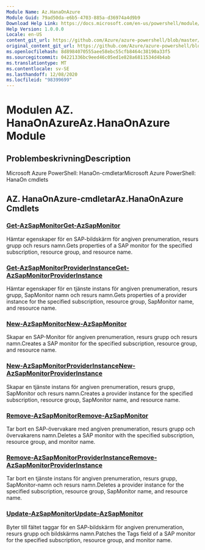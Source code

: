```yaml
---
Module Name: Az.HanaOnAzure
Module Guid: 79ad50da-e6b5-4703-885a-d36974a4d9b9
Download Help Link: https://docs.microsoft.com/en-us/powershell/module/az.hanaonazure
Help Version: 1.0.0.0
Locale: en-US
content_git_url: https://github.com/Azure/azure-powershell/blob/master/src/HanaOnAzure/help/Az.HanaOnAzure.md
original_content_git_url: https://github.com/Azure/azure-powershell/blob/master/src/HanaOnAzure/help/Az.HanaOnAzure.md
ms.openlocfilehash: 8d8984070555aee58ebc55cfb8464c38190a33f5
ms.sourcegitcommit: 04221336bc9eed46c05ed1e828a6811534d4b4ab
ms.translationtype: MT
ms.contentlocale: sv-SE
ms.lasthandoff: 12/08/2020
ms.locfileid: "98399699"
---
```

# <span data-ttu-id="546a7-101">Modulen AZ. HanaOnAzure</span><span class="sxs-lookup"><span data-stu-id="546a7-101">Az.HanaOnAzure Module</span></span>
## <span data-ttu-id="546a7-102">Problembeskrivning</span><span class="sxs-lookup"><span data-stu-id="546a7-102">Description</span></span>
<span data-ttu-id="546a7-103">Microsoft Azure PowerShell: HanaOn-cmdletar</span><span class="sxs-lookup"><span data-stu-id="546a7-103">Microsoft Azure PowerShell: HanaOn cmdlets</span></span>

## <span data-ttu-id="546a7-104">AZ. HanaOnAzure-cmdletar</span><span class="sxs-lookup"><span data-stu-id="546a7-104">Az.HanaOnAzure Cmdlets</span></span>
### [<span data-ttu-id="546a7-105">Get-AzSapMonitor</span><span class="sxs-lookup"><span data-stu-id="546a7-105">Get-AzSapMonitor</span></span>](Get-AzSapMonitor.md)
<span data-ttu-id="546a7-106">Hämtar egenskaper för en SAP-bildskärm för angiven prenumeration, resurs grupp och resurs namn.</span><span class="sxs-lookup"><span data-stu-id="546a7-106">Gets properties of a SAP monitor for the specified subscription, resource group, and resource name.</span></span>

### [<span data-ttu-id="546a7-107">Get-AzSapMonitorProviderInstance</span><span class="sxs-lookup"><span data-stu-id="546a7-107">Get-AzSapMonitorProviderInstance</span></span>](Get-AzSapMonitorProviderInstance.md)
<span data-ttu-id="546a7-108">Hämtar egenskaper för en tjänste instans för angiven prenumeration, resurs grupp, SapMonitor namn och resurs namn.</span><span class="sxs-lookup"><span data-stu-id="546a7-108">Gets properties of a provider instance for the specified subscription, resource group, SapMonitor name, and resource name.</span></span>

### [<span data-ttu-id="546a7-109">New-AzSapMonitor</span><span class="sxs-lookup"><span data-stu-id="546a7-109">New-AzSapMonitor</span></span>](New-AzSapMonitor.md)
<span data-ttu-id="546a7-110">Skapar en SAP-Monitor för angiven prenumeration, resurs grupp och resurs namn.</span><span class="sxs-lookup"><span data-stu-id="546a7-110">Creates a SAP monitor for the specified subscription, resource group, and resource name.</span></span>

### [<span data-ttu-id="546a7-111">New-AzSapMonitorProviderInstance</span><span class="sxs-lookup"><span data-stu-id="546a7-111">New-AzSapMonitorProviderInstance</span></span>](New-AzSapMonitorProviderInstance.md)
<span data-ttu-id="546a7-112">Skapar en tjänste instans för angiven prenumeration, resurs grupp, SapMonitor och resurs namn.</span><span class="sxs-lookup"><span data-stu-id="546a7-112">Creates a provider instance for the specified subscription, resource group, SapMonitor name, and resource name.</span></span>

### [<span data-ttu-id="546a7-113">Remove-AzSapMonitor</span><span class="sxs-lookup"><span data-stu-id="546a7-113">Remove-AzSapMonitor</span></span>](Remove-AzSapMonitor.md)
<span data-ttu-id="546a7-114">Tar bort en SAP-övervakare med angiven prenumeration, resurs grupp och övervakarens namn.</span><span class="sxs-lookup"><span data-stu-id="546a7-114">Deletes a SAP monitor with the specified subscription, resource group, and monitor name.</span></span>

### [<span data-ttu-id="546a7-115">Remove-AzSapMonitorProviderInstance</span><span class="sxs-lookup"><span data-stu-id="546a7-115">Remove-AzSapMonitorProviderInstance</span></span>](Remove-AzSapMonitorProviderInstance.md)
<span data-ttu-id="546a7-116">Tar bort en tjänste instans för angiven prenumeration, resurs grupp, SapMonitor-namn och resurs namn.</span><span class="sxs-lookup"><span data-stu-id="546a7-116">Deletes a provider instance for the specified subscription, resource group, SapMonitor name, and resource name.</span></span>

### [<span data-ttu-id="546a7-117">Update-AzSapMonitor</span><span class="sxs-lookup"><span data-stu-id="546a7-117">Update-AzSapMonitor</span></span>](Update-AzSapMonitor.md)
<span data-ttu-id="546a7-118">Byter till fältet taggar för en SAP-bildskärm för angiven prenumeration, resurs grupp och bildskärms namn.</span><span class="sxs-lookup"><span data-stu-id="546a7-118">Patches the Tags field of a SAP monitor for the specified subscription, resource group, and monitor name.</span></span>

